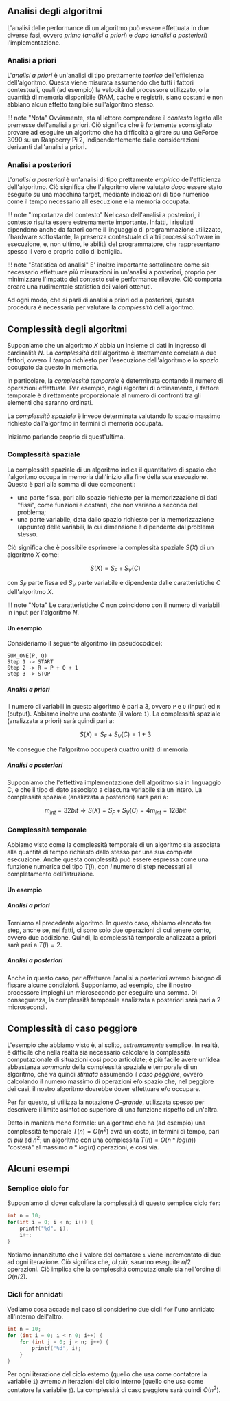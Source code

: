 ## Analisi degli algoritmi

L'analisi delle performance di un algoritmo può essere effettuata in due diverse fasi, ovvero *prima* (*analisi a priori*) e *dopo* (*analisi a posteriori*) l'implementazione.

### Analisi a priori

L'*analisi a priori* è un'analisi di tipo prettamente *teorico* dell'efficienza dell'algoritmo. Questa viene misurata assumendo che tutti i fattori contestuali, quali (ad esempio) la velocità del processore utilizzato, o la quantità di memoria disponibile (RAM, cache e registri), siano costanti e non abbiano alcun effetto tangibile sull'algoritmo stesso.

!!! note "Nota"
	Ovviamente, sta al lettore comprendere il *contesto* legato alle premesse dell'analisi a priori. Ciò significa che è fortemente sconsigliato provare ad eseguire un algoritmo che ha difficoltà a girare su una GeForce 3090 su un Raspberry Pi 2, indipendentemente dalle considerazioni derivanti dall'analisi a priori.

### Analisi a posteriori

L'*analisi a posteriori* è un'analisi di tipo prettamente *empirico* dell'efficienza dell'algoritmo. Ciò significa che l'algoritmo viene valutato *dopo* essere stato eseguito su una macchina target, mediante indicazioni di tipo numerico come il tempo necessario all'esecuzione e la memoria occupata.

!!! note "Importanza del contesto"
	Nel caso dell'analisi a posteriori, il contesto risulta essere estremamente importante. Infatti, i risultati dipendono anche da fattori come il linguaggio di programmazione utilizzato, l'hardware sottostante, la presenza contestuale di altri processi software in esecuzione, e, non ultimo, le abilità del programmatore, che rappresentano spesso il vero e proprio collo di bottiglia.

!!! note "Statistica ed analisi"
	E' inoltre importante sottolineare come sia necessario effettuare *più* misurazioni in un'analisi a posteriori, proprio per minimizzare l'impatto del contesto sulle performance rilevate. Ciò comporta creare una rudimentale statistica dei valori ottenuti.

Ad ogni modo, che si parli di analisi a priori od a posteriori, questa procedura è necessaria per valutare la *complessità* dell'algoritmo.

## Complessità degli algoritmi

Supponiamo che un algoritmo $X$ abbia un insieme di dati in ingresso di cardinalità $N$. La *complessità* dell'algoritmo è strettamente correlata a due fattori, ovvero il *tempo* richiesto per l'esecuzione dell'algoritmo e lo *spazio* occupato da questo in memoria.

In particolare, la *complessità temporale* è determinata contando il numero di operazioni effettuate. Per esempio, negli algoritmi di ordinamento, il fattore temporale è direttamente proporzionale al numero di confronti tra gli elementi che saranno ordinati.

La *complessità spaziale* è invece determinata valutando lo spazio massimo richiesto dall'algoritmo in termini di memoria occupata.

Iniziamo parlando proprio di quest'ultima.

### Complessità spaziale

La complessità spaziale di un algoritmo indica il quantitativo di spazio che l'algoritmo occupa in memoria dall'inizio alla fine della sua esecuzione. Questo è pari alla somma di due componenti:

* una parte fissa, pari allo spazio richiesto per la memorizzazione di dati "fissi", come funzioni e costanti, che non variano a seconda del problema;
* una parte variabile, data dallo spazio richiesto per la memorizzazione (appunto) delle variabili, la cui dimensione è dipendente dal problema stesso.

Ciò significa che è possibile esprimere la complessità spaziale $S(X)$ di un algoritmo $X$ come:

$$
S(X) = S_F + S_V(C)
$$

con $S_F$ parte fissa ed $S_V$ parte variabile e dipendente dalle caratteristiche $C$ dell'algoritmo $X$.

!!! note "Nota"
	Le caratteristiche $C$ non coincidono con il numero di variabili in input per l'algoritmo $N$.

#### Un esempio

Consideriamo il seguente algoritmo (in pseudocodice):

```
SUM_ONE(P, Q)
Step 1 -> START
Step 2 -> R = P + Q + 1
Step 3 -> STOP
```

##### Analisi a priori

Il numero di variabili in questo algoritmo è pari a 3, ovvero `P` e `Q` (input) ed `R` (output). Abbiamo inoltre una costante (il valore `1`). La complessità spaziale (analizzata a priori) sarà quindi pari a:

$$
S(X) = S_F + S_V(C) = 1 + 3
$$

Ne consegue che l'algoritmo occuperà quattro unità di memoria.

##### Analisi a posteriori

Supponiamo che l'effettiva implementazione dell'algoritmo sia in linguaggio C, e che il tipo di dato associato a ciascuna variabile sia un intero. La complessità spaziale (analizzata a posteriori) sarà pari a:

$$
m_{int} = 32 bit \Rightarrow S(X) = S_F + S_V(C) = 4 m_{int} = 128 bit
$$

### Complessità temporale

Abbiamo visto come la complessità temporale di un algoritmo sia associata alla quantità di tempo richiesto dallo stesso per una sua completa esecuzione. Anche questa complessità può essere espressa come una funzione numerica del tipo $T(I)$, con $I$ numero di step necessari al completamento dell'istruzione.

#### Un esempio

##### Analisi a priori

Torniamo al precedente algoritmo. In questo caso, abbiamo elencato tre step, anche se, nei fatti, ci sono solo due operazioni di cui tenere conto, ovvero due addizione. Quindi, la complessità temporale analizzata a priori sarà pari a $T(I) = 2$.

##### Analisi a posteriori

Anche in questo caso, per effettuare l'analisi a posteriori avremo bisogno di fissare alcune condizioni. Supponiamo, ad esempio, che il nostro processore impieghi un microsecondo per eseguire una somma. Di conseguenza, la complessità temporale analizzata a posteriori sarà pari a 2 microsecondi.

## Complessità di caso peggiore

L'esempio che abbiamo visto è, al solito, *estremamente* semplice. In realtà, è difficile che nella realtà sia necessario calcolare la complessità computazionale di situazioni così poco articolate; è più facile avere un'idea abbastanza *sommaria* della complessità spaziale e temporale di un algoritmo, che va quindi *stimata* assumendo il *caso peggiore*, ovvero calcolando il numero massimo di operazioni e/o spazio che, nel peggiore dei casi, il nostro algoritmo dovrebbe dover effettuare e/o occupare.

Per far questo, si utilizza la notazione *O-grande*, utilizzata spesso per descrivere il limite asintotico superiore di una funzione rispetto ad un'altra.

Detto in maniera meno formale: un algoritmo che ha (ad esempio) una complessità temporale $T(n) = O(n^2)$ avrà un costo, in termini di tempo, pari *al più* ad $n^2$; un algoritmo con una complessità $T(n) = O(n * log(n))$ "costerà" al massimo $n*log(n)$ operazioni, e così via.

## Alcuni esempi

### Semplice ciclo for

Supponiamo di dover calcolare la complessità di questo semplice ciclo `for`:

```c
int n = 10;
for(int i = 0; i < n; i++) {
	printf("%d", i);
	i++;
}
```

Notiamo innanzitutto che il valore del contatore `i` viene incrementato di due ad ogni iterazione. Ciò significa che, *al più*, saranno eseguite $n/2$ operazioni. Ciò implica che la complessità computazionale sia nell'ordine di $O(n/2)$.

### Cicli for annidati

Vediamo cosa accade nel caso si considerino due cicli `for` l'uno annidato all'interno dell'altro.

```c
int n = 10;
for (int i = 0; i < n 0; i++) {
	for (int j = 0; j < n; j++) {
		printf("%d", i);
	}
}
```

Per ogni iterazione del ciclo esterno (quello che usa come contatore la variabile `i`) avremo *n* iterazioni del ciclo interno (quello che usa come contatore la variabile `j`). La complessità di caso peggiore sarà quindi $O(n^2)$.
